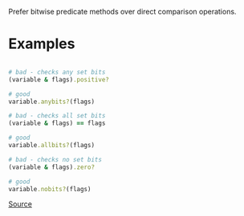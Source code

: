 
Prefer bitwise predicate methods over direct comparison operations.

# Examples

```ruby

# bad - checks any set bits
(variable & flags).positive?

# good
variable.anybits?(flags)

# bad - checks all set bits
(variable & flags) == flags

# good
variable.allbits?(flags)

# bad - checks no set bits
(variable & flags).zero?

# good
variable.nobits?(flags)
```

[Source](http://www.rubydoc.info/gems/rubocop/RuboCop/Cop/Style/BitwisePredicate)